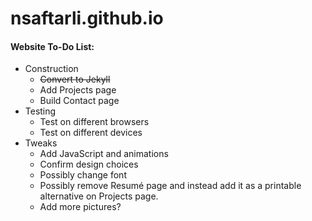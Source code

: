 # nsaftarli.github.io

#### Website To-Do List:

* Construction
    * ~~Convert to Jekyll~~
    * Add Projects page
    * Build Contact page
* Testing
  * Test on different browsers
  * Test on different devices
* Tweaks
  * Add JavaScript and animations
  * Confirm design choices
  * Possibly change font
  * Possibly remove Resumé page and instead add it as a printable alternative on Projects page.
  * Add more pictures?

